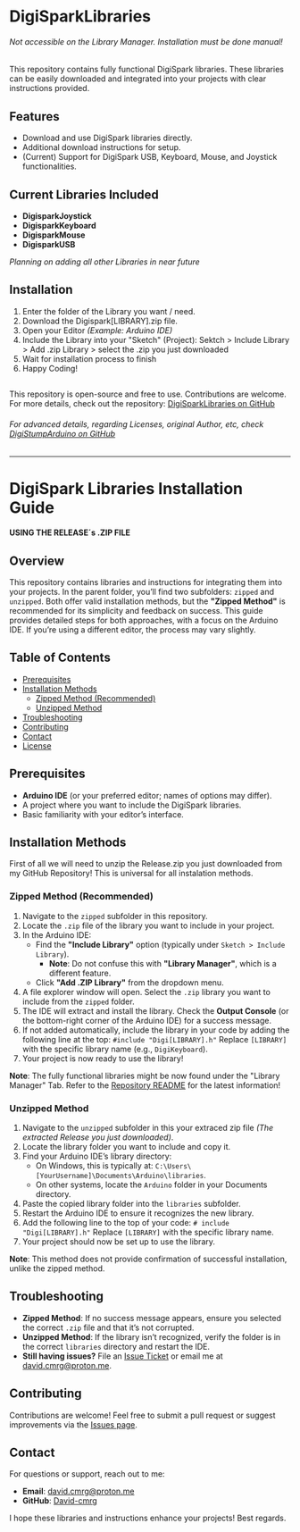# DigiSparkLibraries
###### *Not accessible on the Library Manager. Installation must be done manual!*



This repository contains fully functional DigiSpark libraries. These libraries can be easily downloaded and integrated into your projects with clear instructions provided.

## Features

- Download and use DigiSpark libraries directly.
- Additional download instructions for setup.
- (Current) Support for DigiSpark USB, Keyboard, Mouse, and Joystick functionalities.

## Current Libraries Included

- **DigisparkJoystick**
- **DigisparkKeyboard**
- **DigisparkMouse**
- **DigisparkUSB**

*Planning on adding all other Libraries in near future*

## Installation

1. Enter the folder of the Library you want / need.
2. Download the Digispark[LIBRARY].zip file.
3. Open your Editor *(Example: Arduino IDE)*
4. Include the Library into your "Sketch" (Project): Sektch > Include Library > Add .zip Library > select the .zip you just downloaded
5. Wait for installation process to finish
6. Happy Coding!

##
This repository is open-source and free to use. Contributions are welcome.
For more details, check out the repository: [DigiSparkLibraries on GitHub](https://github.com/David-cmrg/DigiSparkLibraries)
###### *For advanced details, regarding Licenses, original Author, etc, check [DigiStumpArduino on GitHub](https://github.com/digistump/DigistumpArduino/)*

---

# DigiSpark Libraries Installation Guide
#### USING THE RELEASE´s .ZIP FILE

## Overview

This repository contains libraries and instructions for integrating them into your projects. In the parent folder, you’ll find two subfolders: `zipped` and `unzipped`. Both offer valid installation methods, but the **"Zipped Method"** is recommended for its simplicity and feedback on success. This guide provides detailed steps for both approaches, with a focus on the Arduino IDE. If you’re using a different editor, the process may vary slightly.

## Table of Contents

- [Prerequisites](#prerequisites)
- [Installation Methods](#installation-methods)
  - [Zipped Method (Recommended)](#zipped-method-recommended)
  - [Unzipped Method](#unzipped-method)
- [Troubleshooting](#troubleshooting)
- [Contributing](#contributing)
- [Contact](#contact)
- [License](#license)

## Prerequisites

- **Arduino IDE** (or your preferred editor; names of options may differ).
- A project where you want to include the DigiSpark libraries.
- Basic familiarity with your editor’s interface.

## Installation Methods


First of all we will need to unzip the Release.zip you just downloaded from my GitHub Repository!
This is universal for all instalation methods.


### Zipped Method (Recommended)

1. Navigate to the `zipped` subfolder in this repository.
2. Locate the `.zip` file of the library you want to include in your project.
3. In the Arduino IDE:
   - Find the **"Include Library"** option (typically under `Sketch > Include Library`).
     - **Note**: Do not confuse this with **"Library Manager"**, which is a different feature.
   - Click **"Add .ZIP Library"** from the dropdown menu.
4. A file explorer window will open. Select the `.zip` library you want to include from the `zipped` folder.
5. The IDE will extract and install the library. Check the **Output Console** (or the bottom-right corner of the Arduino IDE) for a success message.
6. If not added automatically, include the library in your code by adding the following line at the top: `#include "Digi[LIBRARY].h"`
   Replace `[LIBRARY]` with the specific library name (e.g., `DigiKeyboard`).
7. Your project is now ready to use the library!

**Note**: The fully functional libraries might be now found under the "Library Manager" Tab. Refer to the [Repository README](https://github.com/David-cmrg/DigiSparkLibraries/blob/main/README.md) for the latest information!

### Unzipped Method

1. Navigate to the `unzipped` subfolder in this your extraced zip file *(The extracted Release you just downloaded)*.
2. Locate the library folder you want to include and copy it.
3. Find your Arduino IDE’s library directory:
   - On Windows, this is typically at: `C:\Users\[YourUsername]\Documents\Arduino\libraries`.
   - On other systems, locate the `Arduino` folder in your Documents directory.
4. Paste the copied library folder into the `libraries` subfolder.
5. Restart the Arduino IDE to ensure it recognizes the new library.
6. Add the following line to the top of your code:
   `# include "Digi[LIBRARY].h"`
   Replace `[LIBRARY]` with the specific library name.
7. Your project should now be set up to use the library.

**Note**: This method does not provide confirmation of successful installation, unlike the zipped method.

## Troubleshooting

- **Zipped Method**: If no success message appears, ensure you selected the correct `.zip` file and that it’s not corrupted.
- **Unzipped Method**: If the library isn’t recognized, verify the folder is in the correct `libraries` directory and restart the IDE.
- **Still having issues?** File an [Issue Ticket](https://github.com/David-cmrg/DigiSparkLibraries/issues) or email me at [david.cmrg@proton.me](mailto:david.cmrg@proton.me).

## Contributing

Contributions are welcome! Feel free to submit a pull request or suggest improvements via the [Issues page](https://github.com/David-cmrg/DigiSparkLibraries/issues).

## Contact

For questions or support, reach out to me:
- **Email**: [david.cmrg@proton.me](mailto:david.cmrg@proton.me)
- **GitHub**: [David-cmrg](https://github.com/David-cmrg)

I hope these libraries and instructions enhance your projects! Best regards.
